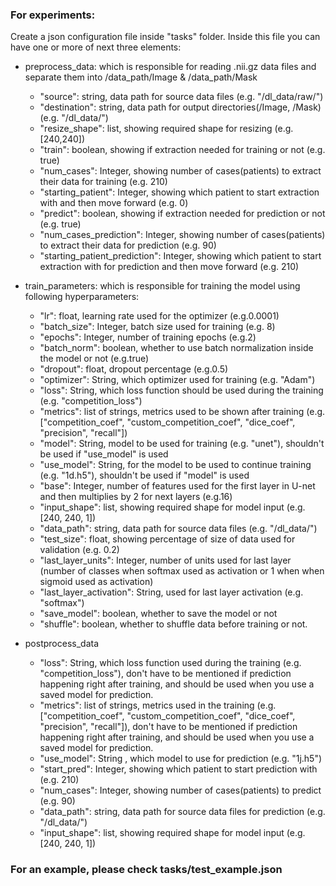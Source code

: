 ### For experiments: 
Create a json configuration file inside "tasks" folder.
Inside this file you can have one or more of next three elements:
 
- preprocess_data: which is responsible for reading .nii.gz data files and separate them into /data_path/Image & /data_path/Mask
    - "source": string, data path for source data files (e.g. "/dl_data/raw/")
    - "destination": string, data path for output directories(/Image, /Mask) (e.g. "/dl_data/")
    - "resize_shape": list, showing required shape for resizing (e.g. [240,240])
    - "train": boolean, showing if extraction needed for training or not (e.g. true)
    - "num_cases": Integer, showing number of cases(patients) to extract their data for training (e.g. 210)
    - "starting_patient": Integer, showing which patient to start extraction with and then move forward (e.g. 0)
    - "predict": boolean, showing if extraction needed for prediction or not (e.g. true)
    - "num_cases_prediction": Integer, showing number of cases(patients) to extract their data for prediction (e.g. 90)
    - "starting_patient_prediction": Integer, showing which patient to start extraction with for prediction and then move forward (e.g. 210)   

- train_parameters: which is responsible for training the model using following hyperparameters: 
    - "lr": float, learning rate used for the optimizer (e.g.0.0001)
    - "batch_size": Integer, batch size used for training (e.g. 8)
    - "epochs": Integer, number of training epochs (e.g.2)
    - "batch_norm": boolean, whether to use batch normalization inside the model or not (e.g.true)
    - "dropout": float, dropout percentage (e.g.0.5)
    - "optimizer": String, which optimizer used for training (e.g. "Adam")
    - "loss": String, which loss function should be used during the training (e.g. "competition_loss")
    - "metrics": list of strings, metrics used to be shown after training (e.g.["competition_coef", "custom_competition_coef", "dice_coef", "precision", "recall"])
    - "model": String, model to be used for training (e.g. "unet"), shouldn't be used if "use_model" is used
    - "use_model": String, for the model to be used to continue training (e.g. "1d.h5"), shouldn't be used if "model" is used
    - "base": Integer, number of features used for the first layer in U-net and then multiplies by 2 for next layers (e.g.16)
    - "input_shape": list, showing required shape for model input (e.g. [240, 240, 1])
    - "data_path": string, data path for source data files (e.g. "/dl_data/")
    - "test_size": float, showing percentage of size of data used for validation (e.g. 0.2)
    - "last_layer_units": Integer, number of units used for last layer (number of classes when softmax used as activation or 1 when when sigmoid used as activation)
    - "last_layer_activation": String, used for last layer activation (e.g. "softmax")
    - "save_model": boolean, whether to save the model or not
    - "shuffle": boolean, whether to shuffle data before training or not.
    
- postprocess_data
    - "loss": String, which loss function used during the training (e.g. "competition_loss"), don't have to be mentioned if prediction happening right after training, and should be used when you use a saved model for prediction. 
    - "metrics": list of strings, metrics used in the training (e.g.["competition_coef", "custom_competition_coef", "dice_coef", "precision", "recall"]), don't have to be mentioned if prediction happening right after training, and should be used when you use a saved model for prediction.
    - "use_model": String , which model to use for prediction (e.g. "1j.h5")
    - "start_pred": Integer, showing which patient to start prediction with (e.g. 210)
    - "num_cases": Integer, showing number of cases(patients) to predict (e.g. 90)
    - "data_path": string, data path for source data files for prediction (e.g. "/dl_data/")
    - "input_shape": list, showing required shape for model input (e.g. [240, 240, 1])
    
### For an example, please check tasks/test_example.json
